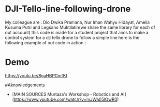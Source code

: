 # DJI-Tello-line-following-drone
My colleague are : Dio Dwika Pramana, Nur Iman Wahyu Hidayat, Amelia Kusuma Putri and Legsano Muktilatin(we share the same library for each of out account) this code is made for a student project that aims to make a control system for a dji tello drone to follow a simple line here is the following example of out code in action :

# Demo
https://youtu.be/8gaHBPGmfKI

#Aknowledgements

- [MAIN SOURCES Murtaza's Workshop - Robotics and AI] (https://www.youtube.com/watch?v=mJWa05lOwR0)
